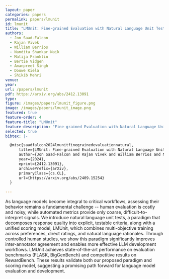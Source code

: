 ```yaml
---
layout: paper
categories: papers
permalink: papers/lmunit
id: lmunit
title: "LMUnit: Fine-grained Evaluation with Natural Language Unit Tests"
authors: 
  - Jon Saad-Falcon
  - Rajan Vivek
  - William Berrios
  - Nandita Shankar Naik
  - Matija Franklin
  - Bertie Vidgen
  - Amanpreet Singh
  - Douwe Kiela
  - Shikib Mehri
venue: 
year: 
url: /papers/lmunit
pdf: https://arxiv.org/abs/2412.13091
type: 
figure: /images/papers/lmunit_figure.png
image: /images/papers/lmunit_image.png
featured: true
feature-order: 4
feature-title: "LMUnit"
feature-description: "Fine-grained Evaluation with Natural Language Unit Tests"
selected: true
bibtex: |-

  @misc{saadfalcon2024lmunitfinegrainedevaluationnatural,
      title={LMUnit: Fine-grained Evaluation with Natural Language Unit Tests}, 
      author={Jon Saad-Falcon and Rajan Vivek and William Berrios and Nandita Shankar Naik and Matija Franklin and Bertie Vidgen and Amanpreet Singh and Douwe Kiela and Shikib Mehri},
      year={2024},
      eprint={2412.13091},
      archivePrefix={arXiv},
      primaryClass={cs.CL},
      url={https://arxiv.org/abs/2409.15254}
  }
  
---
```


As language models become integral to critical workflows, assessing their behavior remains a fundamental challenge -- human evaluation is costly and noisy, while automated metrics provide only coarse, difficult-to-interpret signals. We introduce natural language unit tests, a paradigm that decomposes response quality into explicit, testable criteria, along with a unified scoring model, LMUnit, which combines multi-objective training across preferences, direct ratings, and natural language rationales. Through controlled human studies, we show this paradigm significantly improves inter-annotator agreement and enables more effective LLM development workflows. LMUnit achieves state-of-the-art performance on evaluation benchmarks (FLASK, BigGenBench) and competitive results on RewardBench. These results validate both our proposed paradigm and scoring model, suggesting a promising path forward for language model evaluation and development.
